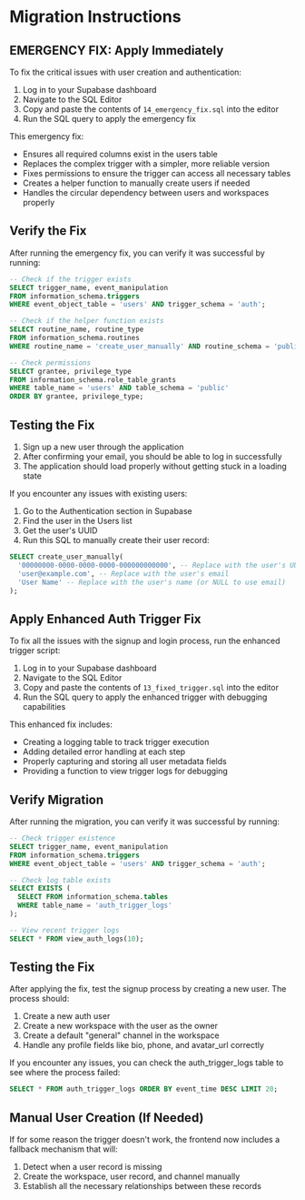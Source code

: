 # Migration Instructions

## EMERGENCY FIX: Apply Immediately

To fix the critical issues with user creation and authentication:

1. Log in to your Supabase dashboard
2. Navigate to the SQL Editor
3. Copy and paste the contents of `14_emergency_fix.sql` into the editor
4. Run the SQL query to apply the emergency fix

This emergency fix:
- Ensures all required columns exist in the users table
- Replaces the complex trigger with a simpler, more reliable version
- Fixes permissions to ensure the trigger can access all necessary tables
- Creates a helper function to manually create users if needed
- Handles the circular dependency between users and workspaces properly

## Verify the Fix

After running the emergency fix, you can verify it was successful by running:

```sql
-- Check if the trigger exists
SELECT trigger_name, event_manipulation
FROM information_schema.triggers
WHERE event_object_table = 'users' AND trigger_schema = 'auth';

-- Check if the helper function exists
SELECT routine_name, routine_type
FROM information_schema.routines
WHERE routine_name = 'create_user_manually' AND routine_schema = 'public';

-- Check permissions
SELECT grantee, privilege_type
FROM information_schema.role_table_grants
WHERE table_name = 'users' AND table_schema = 'public'
ORDER BY grantee, privilege_type;
```

## Testing the Fix

1. Sign up a new user through the application
2. After confirming your email, you should be able to log in successfully
3. The application should load properly without getting stuck in a loading state

If you encounter any issues with existing users:
1. Go to the Authentication section in Supabase
2. Find the user in the Users list
3. Get the user's UUID
4. Run this SQL to manually create their user record:

```sql
SELECT create_user_manually(
  '00000000-0000-0000-0000-000000000000', -- Replace with the user's UUID
  'user@example.com', -- Replace with the user's email
  'User Name' -- Replace with the user's name (or NULL to use email)
);
```

## Apply Enhanced Auth Trigger Fix

To fix all the issues with the signup and login process, run the enhanced trigger script:

1. Log in to your Supabase dashboard
2. Navigate to the SQL Editor
3. Copy and paste the contents of `13_fixed_trigger.sql` into the editor
4. Run the SQL query to apply the enhanced trigger with debugging capabilities

This enhanced fix includes:
- Creating a logging table to track trigger execution
- Adding detailed error handling at each step
- Properly capturing and storing all user metadata fields
- Providing a function to view trigger logs for debugging

## Verify Migration

After running the migration, you can verify it was successful by running:

```sql
-- Check trigger existence
SELECT trigger_name, event_manipulation
FROM information_schema.triggers
WHERE event_object_table = 'users' AND trigger_schema = 'auth';

-- Check log table exists
SELECT EXISTS (
  SELECT FROM information_schema.tables 
  WHERE table_name = 'auth_trigger_logs'
);

-- View recent trigger logs
SELECT * FROM view_auth_logs(10);
```

## Testing the Fix

After applying the fix, test the signup process by creating a new user. The process should:
1. Create a new auth user
2. Create a new workspace with the user as the owner
3. Create a default "general" channel in the workspace
4. Handle any profile fields like bio, phone, and avatar_url correctly

If you encounter any issues, you can check the auth_trigger_logs table to see where the process failed:

```sql
SELECT * FROM auth_trigger_logs ORDER BY event_time DESC LIMIT 20;
```

## Manual User Creation (If Needed)

If for some reason the trigger doesn't work, the frontend now includes a fallback mechanism that will:
1. Detect when a user record is missing
2. Create the workspace, user record, and channel manually
3. Establish all the necessary relationships between these records 